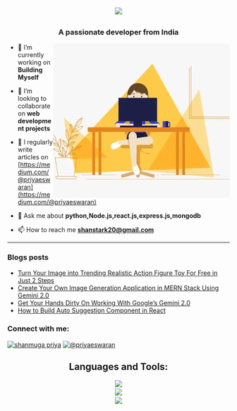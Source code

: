 <h1 align="center">
    <img src="https://readme-typing-svg.herokuapp.com/?font=Righteous&size=35&center=true&vCenter=true&width=500&height=70&duration=4000&lines=Hi+There!+👋;+I'm+Shanmuga+Priya!;" />
</h1>

<h3 align="center">A passionate developer from India</h3>
<img alt="profile gif" align="right" src=".github/workflows/ezgif.com-resize (1).webp">


- 🔭 I’m currently working on **Building Myself**

- 👯 I’m looking to collaborate on **web development projects**

- 📝 I regularly write articles on [https://medium.com/@priyaeswaran](https://medium.com/@priyaeswaran)

- 💬 Ask me about **python,Node.js,react.js,express.js,mongodb**

- 📫 How to reach me **shanstark20@gmail.com**

<hr>

### Blogs posts
<!-- BLOG-POST-LIST:START -->
- [Turn Your Image into Trending Realistic Action Figure Toy For Free in Just 2 Steps](https://medium.com/codeelevation/turn-your-image-into-trending-realistic-action-figure-toy-for-free-in-just-2-steps-abf4fede48a3?source=rss-97f138d31355------2)
- [Create Your Own Image Generation Application in MERN Stack Using Gemini 2.0](https://generativeai.pub/create-your-own-image-generation-application-in-mern-stack-using-gemini-2-0-1f9438026bcb?source=rss-97f138d31355------2)
- [Get Your Hands Dirty On Working With Google’s Gemini 2.0](https://medium.com/codeelevation/get-your-hands-dirty-on-working-with-googles-gemini-2-0-6650c191989f?source=rss-97f138d31355------2)
- [How to Build Auto Suggestion Component in React](https://javascript.plainenglish.io/how-to-build-auto-suggestion-component-in-react-cfceda872a91?source=rss-97f138d31355------2)
<!-- BLOG-POST-LIST:END -->



<h3 align="left">Connect with me:</h3>
<p align="left">
<a href="https://www.linkedin.com/in/shanmuga-priya-e-tech2" target="blank"><img align="center" src="https://raw.githubusercontent.com/rahuldkjain/github-profile-readme-generator/master/src/images/icons/Social/linked-in-alt.svg" alt="shanmuga priya" height="30" width="40" /></a>
<a href="https://medium.com/@priyaeswaran" target="blank"><img align="center" src="https://raw.githubusercontent.com/rahuldkjain/github-profile-readme-generator/master/src/images/icons/Social/medium.svg" alt="@priyaeswaran" height="30" width="40" /></a>
</p>


<h2 align="center">Languages and Tools:</h2>

<div align="center">
    <img src="https://skillicons.dev/icons?i=html,css,javascript,react,nodejs,express" /><br>
    <img src="https://skillicons.dev/icons?i=redux,tailwindcss,python,flask,mongodb,pug" /><br>
    <img src ="https://skillicons.dev/icons?i=vscode,github,git,postman" /><br>
</div>






